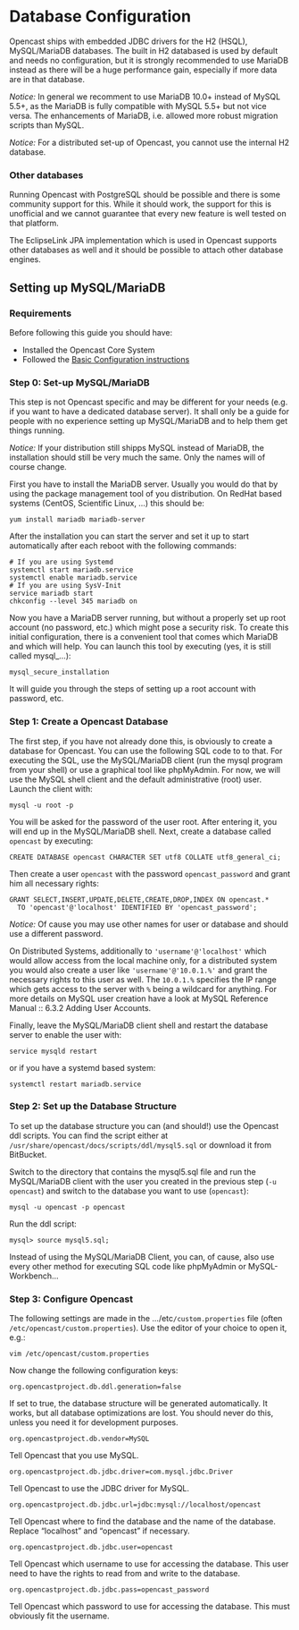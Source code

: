 Database Configuration
======================

Opencast ships with embedded JDBC drivers for the H2 (HSQL), MySQL/MariaDB databases. The built in H2 databased is used
by default and needs no configuration, but it is strongly recommended to use MariaDB instead as there will be a
huge performance gain, especially if more data are in that database.

*Notice:* In general we recomment to use MariaDB 10.0+ instead of MySQL 5.5+, as the MariaDB is fully compatible with MySQL 5.5+ but not vice versa. The enhancements of MariaDB, i.e. allowed more robust migration scripts than MySQL.

*Notice:* For a distributed set-up of Opencast, you cannot use the internal H2 database.


### Other databases

Running Opencast with PostgreSQL should be possible and there is some community support for this. While it should work,
the support for this is unofficial and we cannot guarantee that every new feature is well tested on that platform.

The EclipseLink JPA implementation which is used in Opencast supports other databases as well and it should be
possible to attach other database engines.

Setting up MySQL/MariaDB
------------------------

### Requirements

Before following this guide you should have:

 - Installed the Opencast Core System
 - Followed the [Basic Configuration instructions](basic.md)


### Step 0: Set-up MySQL/MariaDB

This step is not Opencast specific and may be different for your needs (e.g.  if you want to have a dedicated database
server). It shall only be a guide for people with no experience setting up MySQL/MariaDB and to help them get things
running.

*Notice:* If your distribution still shipps MySQL instead of MariaDB, the installation should still be very much the
same. Only the names will of course change.

First you have to install the MariaDB server. Usually you would do that by using the package management tool of you
distribution. On RedHat based systems (CentOS, Scientific Linux, …) this should be:

    yum install mariadb mariadb-server

After the installation you can start the server and set it up to start automatically after each reboot with the
following commands:

    # If you are using Systemd
    systemctl start mariadb.service
    systemctl enable mariadb.service
    # If you are using SysV-Init
    service mariadb start
    chkconfig --level 345 mariadb on

Now you have a MariaDB server running, but without a properly set up root account (no password, etc.) which might pose a
security risk. To create this initial configuration, there is a convenient tool that comes which MariaDB and which will
help. You can launch this tool by executing (yes, it is still called mysql_…):

    mysql_secure_installation

It will guide you through the steps of setting up a root account with password, etc.


### Step 1: Create a Opencast Database

The first step, if you have not already done this, is obviously to create a database for Opencast. You can use the
following SQL code to to that. For executing the SQL, use the MySQL/MariaDB client (run the mysql program from your
shell) or use a graphical tool like phpMyAdmin. For now, we will use the MySQL shell client and the default
administrative (root) user. Launch the client with:

    mysql -u root -p

You will be asked for the password of the user root. After entering it, you will end up in the MySQL/MariaDB shell.
Next, create a database called `opencast` by executing:

    CREATE DATABASE opencast CHARACTER SET utf8 COLLATE utf8_general_ci;

Then create a user `opencast` with the password `opencast_password` and grant him all necessary rights:

    GRANT SELECT,INSERT,UPDATE,DELETE,CREATE,DROP,INDEX ON opencast.*
      TO 'opencast'@'localhost' IDENTIFIED BY 'opencast_password';

*Notice:* Of cause you may use other names for user or database and should use a different password.


On Distributed Systems, additionally to `'username'@'localhost'` which would allow access from the local machine only,
for a distributed system you would also create a user like `'username'@'10.0.1.%'` and grant the necessary rights to
this user as well. The `10.0.1.%` specifies the IP range which gets access to the server with `%` being a wildcard for
anything.  For more details on MySQL user creation have a look at MySQL Reference Manual :: 6.3.2 Adding User Accounts.

Finally, leave the MySQL/MariaDB client shell and restart the database server to enable the user with:

    service mysqld restart

or if you have a systemd based system:

    systemctl restart mariadb.service


### Step 2: Set up the Database Structure

To set up the database structure you can (and should!) use the Opencast ddl scripts. You can find the script either at
`/usr/share/opencast/docs/scripts/ddl/mysql5.sql` or download it from BitBucket.

Switch to the directory that contains the mysql5.sql file and run the MySQL/MariaDB client with the user you created in
the previous step (`-u opencast`) and switch to the database you want to use (`opencast`):

    mysql -u opencast -p opencast

Run the ddl script:

    mysql> source mysql5.sql;

Instead of using the MySQL/MariaDB Client, you can, of cause, also use every other method for executing SQL code like
phpMyAdmin or MySQL-Workbench…


### Step 3: Configure Opencast

The following settings are made in the .../etc`/custom.properties` file (often `/etc/opencast/custom.properties`). Use
the editor of your choice to open it, e.g.:

    vim /etc/opencast/custom.properties

Now change the following configuration keys:

    org.opencastproject.db.ddl.generation=false

If set to true, the database structure will be generated automatically. It works, but all database optimizations are
lost. You should never do this, unless you need it for development purposes.

    org.opencastproject.db.vendor=MySQL

Tell Opencast that you use MySQL.

    org.opencastproject.db.jdbc.driver=com.mysql.jdbc.Driver

Tell Opencast to use the JDBC driver for MySQL.

    org.opencastproject.db.jdbc.url=jdbc:mysql://localhost/opencast

Tell Opencast where to find the database and the name of the database. Replace “localhost” and “opencast” if necessary.

    org.opencastproject.db.jdbc.user=opencast

Tell Opencast which username to use for accessing the database. This user need to have the rights to read from and
write to the database.

    org.opencastproject.db.jdbc.pass=opencast_password

Tell Opencast which password to use for accessing the database. This must obviously fit the username.
